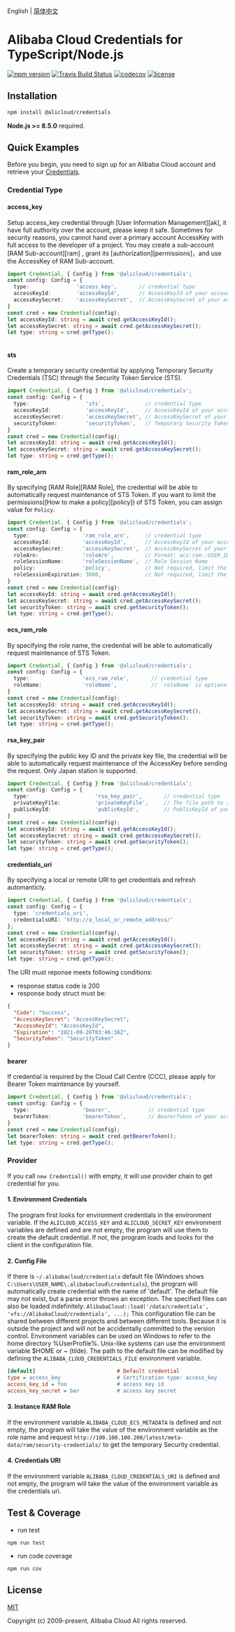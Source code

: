 English | [简体中文](README-CN.md)
# Alibaba Cloud Credentials for TypeScript/Node.js

[![npm version](https://badge.fury.io/js/@alicloud%2fcredentials.svg)](https://www.npmjs.com/package/@alicloud/credentials)
[![Travis Build Status](https://api.travis-ci.org/aliyun/credentials-nodejs.svg?branch=master)](https://travis-ci.org/aliyun/credentials-nodejs)
[![codecov](https://codecov.io/gh/aliyun/credentials-nodejs/branch/master/graph/badge.svg)](https://codecov.io/gh/aliyun/credentials-nodejs)
[![license](https://img.shields.io/github/license/mashape/apistatus.svg)](LICENSE)

## Installation

```bash
npm install @alicloud/credentials
```

**Node.js >= 8.5.0** required.


## Quick Examples
Before you begin, you need to sign up for an Alibaba Cloud account and retrieve your [Credentials](https://usercenter.console.aliyun.com/#/manage/ak).

### Credential Type

#### access_key
Setup access_key credential through [User Information Management][ak], it have full authority over the account, please keep it safe. Sometimes for security reasons, you cannot hand over a primary account AccessKey with full access to the developer of a project. You may create a sub-account [RAM Sub-account][ram] , grant its [authorization][permissions]，and use the AccessKey of RAM Sub-account.
```ts
import Credential, { Config } from '@alicloud/credentials';
const config: Config = {
  type:               'access_key',       // credential type
  accessKeyId:        'accessKeyId',      // AccessKeyId of your account
  accessKeySecret:    'accessKeySecret',  // AccessKeySecret of your account
}
const cred = new Credential(config);
let accessKeyId: string = await cred.getAccessKeyId();
let accessKeySecret: string = await cred.getAccessKeySecret();
let type: string = cred.getType();
  
```

#### sts
Create a temporary security credential by applying Temporary Security Credentials (TSC) through the Security Token Service (STS).
```ts
import Credential, { Config } from '@alicloud/credentials';
const config: Config = {
  type:                  'sts',             // credential type
  accessKeyId:           'accessKeyId',     // AccessKeyId of your account
  accessKeySecret:       'accessKeySecret', // AccessKeySecret of your account
  securityToken:         'securityToken',   // Temporary Security Token
}
const cred = new Credential(config);
let accessKeyId: string = await cred.getAccessKeyId();
let accessKeySecret: string = await cred.getAccessKeySecret();
let type: string = cred.getType();
```

#### ram_role_arn
By specifying [RAM Role][RAM Role], the credential will be able to automatically request maintenance of STS Token. If you want to limit the permissions([How to make a policy][policy]) of STS Token, you can assign value for `Policy`.
```ts
import Credential, { Config } from '@alicloud/credentials';
const config: Config = {
  type:                 'ram_role_arn',     // credential type
  accessKeyId:          'accessKeyId',      // AccessKeyId of your account
  accessKeySecret:      'accessKeySecret',  // AccessKeySecret of your account
  roleArn:              'roleArn',          // Format: acs:ram::USER_ID:role/ROLE_NAME
  roleSessionName:      'roleSessionName',  // Role Session Name
  policy:               'policy',           // Not required, limit the permissions of STS Token
  roleSessionExpiration: 3600,              // Not required, limit the Valid time of STS Token
}
const cred = new Credential(config);
let accessKeyId: string = await cred.getAccessKeyId();
let accessKeySecret: string = await cred.getAccessKeySecret();
let securityToken: string = await cred.getSecurityToken();
let type: string = cred.getType();
```

#### ecs_ram_role
By specifying the role name, the credential will be able to automatically request maintenance of STS Token.
```ts
import Credential, { Config } from '@alicloud/credentials';
const config: Config = {
  type:                 'ecs_ram_role',       // credential type
  roleName:             'roleName',           // `roleName` is optional. It will be retrieved automatically if not set. It is highly recommended to set it up to reduce requests.
}
const cred = new Credential(config);
let accessKeyId: string = await cred.getAccessKeyId();
let accessKeySecret: string = await cred.getAccessKeySecret();
let securityToken: string = await cred.getSecurityToken();
let type: string = cred.getType();
```

#### rsa_key_pair
By specifying the public key ID and the private key file, the credential will be able to automatically request maintenance of the AccessKey before sending the request. Only Japan station is supported. 
```ts
import Credential, { Config } from '@alicloud/credentials';
const config: Config = {
  type:                     'rsa_key_pair',       // credential type
  privateKeyFile:           'privateKeyFile',     // The file path to store the PrivateKey
  publicKeyId:              'publicKeyId',        // PublicKeyId of your account
}
const cred = new Credential(config);
let accessKeyId: string = await cred.getAccessKeyId();
let accessKeySecret: string = await cred.getAccessKeySecret();
let securityToken: string = await cred.getSecurityToken();
let type: string = cred.getType();
```

#### credentials_uri
By specifying a local or remote URI to get credentials and refresh automanticly.

```ts
import Credential, { Config } from '@alicloud/credentials';
const config: Config = {
  type: 'credentials_uri',
  credentialsURI: 'http://a_local_or_remote_address/'
};
const cred = new Credential(config);
let accessKeyId: string = await cred.getAccessKeyId();
let accessKeySecret: string = await cred.getAccessKeySecret();
let securityToken: string = await cred.getSecurityToken();
let type: string = cred.getType();
```

The URI must reponse meets following conditions:
- response status code is 200
- response body struct must be:

```json
{
  "Code": "Success",
  "AccessKeySecret": "AccessKeySecret",
  "AccessKeyId": "AccessKeyId",
  "Expiration": "2021-09-26T03:46:38Z",
  "SecurityToken": "SecurityToken"
}
```

#### bearer
If credential is required by the Cloud Call Centre (CCC), please apply for Bearer Token maintenance by yourself.
```ts
import Credential, { Config } from '@alicloud/credentials';
const config: Config = {
  type:                 'bearer',            // credential type
  bearerToken:          'bearerToken',       // BearerToken of your account
}
const cred = new Credential(config);
let bearerToken: string = await cred.getBearerToken();
let type: string = cred.getType();
```

### Provider
If you call `new Credential()` with empty, it will use provider chain to get credential for you.

#### 1. Environment Credentials
The program first looks for environment credentials in the environment variable. If the `ALICLOUD_ACCESS_KEY` and `ALICLOUD_SECRET_KEY` environment variables are defined and are not empty, the program will use them to create the default credential. If not, the program loads and looks for the client in the configuration file.

#### 2. Config File
If there is `~/.alibabacloud/credentials` default file (Windows shows `C:\Users\USER_NAME\.alibabacloud\credentials`), the program will automatically create credential with the name of 'default'. The default file may not exist, but a parse error throws an exception. The specified files can also be loaded indefinitely: `AlibabaCloud::load('/data/credentials', 'vfs://AlibabaCloud/credentials', ...);` This configuration file can be shared between different projects and between different tools. Because it is outside the project and will not be accidentally committed to the version control. Environment variables can be used on Windows to refer to the home directory %UserProfile%. Unix-like systems can use the environment variable $HOME or ~ (tilde). The path to the default file can be modified by defining the `ALIBABA_CLOUD_CREDENTIALS_FILE` environment variable.

```ini
[default]                          # Default credential
type = access_key                  # Certification type: access_key
access_key_id = foo                # access key id
access_key_secret = bar            # access key secret
```

#### 3. Instance RAM Role
If the environment variable `ALIBABA_CLOUD_ECS_METADATA` is defined and not empty, the program will take the value of the environment variable as the role name and request `http://100.100.100.200/latest/meta-data/ram/security-credentials/` to get the temporary Security credential.

#### 4. Credentials URI
If the environment variable `ALIBABA_CLOUD_CREDENTIALS_URI` is defined and not empty,
the program will take the value of the environment variable as the credentials uri.

## Test & Coverage

* run test

```
npm run test
```

* run code coverage

```
npm run cov
```


## License

[MIT](LICENSE)

Copyright (c) 2009-present, Alibaba Cloud All rights reserved.